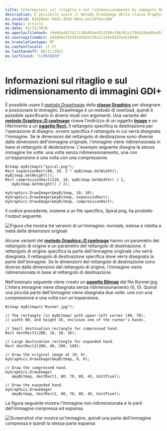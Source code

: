 ```yaml
---
title: Informazioni sul ritaglio e sul ridimensionamento di immagini GDI+
description: È possibile usare il metodo DrawImage della classe Graphics per disegnare e posizionare le immagini.
ms.assetid: 81d20adc-0481-4b1b-80aa-ae218fdecd84
ms.topic: article
ms.date: 05/31/2018
ms.openlocfilehash: c9e69adb7f817c36b955ed313290cf0b762c279b4296e06ad52aa6175ff2c467
ms.sourcegitcommit: e858bbe701567d4583c50a11326e42d7ea51804b
ms.translationtype: MT
ms.contentlocale: it-IT
ms.lasthandoff: 08/11/2021
ms.locfileid: "119036839"
---
```

# <a name="about-cropping-and-scaling-gdi-images"></a>Informazioni sul ritaglio e sul ridimensionamento di immagini GDI+

È possibile usare il [metodo DrawImage](/windows/win32/api/gdiplusgraphics/nf-gdiplusgraphics-graphics-drawimage(inimage_inconstrect_)) della [**classe Graphics**](/windows/win32/api/gdiplusgraphics/nl-gdiplusgraphics-graphics) per disegnare e posizionare le immagini. DrawImage è un metodo di overload, quindi è possibile specificarlo in diversi modi con argomenti. Una variante del [**metodo Graphics::D rawImage**](/windows/win32/api/gdiplusgraphics/nf-gdiplusgraphics-graphics-drawimage(inimage_inconstrect_)) riceve l'indirizzo di un oggetto [**Image**](/windows/win32/api/gdiplusheaders/nl-gdiplusheaders-image) e un riferimento a un [**oggetto Rect.**](/windows/win32/api/gdiplustypes/nl-gdiplustypes-rect) Il rettangolo specifica la destinazione per l'operazione di disegno. ovvero specifica il rettangolo in cui verrà disegnata l'immagine. Se le dimensioni del rettangolo di destinazione sono diverse dalle dimensioni dell'immagine originale, l'immagine viene ridimensionata in base al rettangolo di destinazione. L'esempio seguente disegna la stessa immagine tre volte: una volta senza ridimensionamento, una con un'espansione e una volta con una compressione.


```
Bitmap myBitmap(L"Spiral.png");
Rect expansionRect(80, 10, 2 * myBitmap.GetWidth(), myBitmap.GetHeight());
Rect compressionRect(210, 10, myBitmap.GetWidth() / 2, 
   myBitmap.GetHeight() / 2);

myGraphics.DrawImage(&myBitmap, 10, 10);
myGraphics.DrawImage(&myBitmap, expansionRect);
myGraphics.DrawImage(&myBitmap, compressionRect);
```



Il codice precedente, insieme a un file specifico, Spiral.png, ha prodotto l'output seguente.

![Figura che mostra tre versioni di un'immagine: normale, estesa e ridotta a metà delle dimensioni originali](images/aboutgdip03-art06.png)

Alcune varianti del [**metodo Graphics::D rawImage**](/windows/win32/api/gdiplusgraphics/nf-gdiplusgraphics-graphics-drawimage(inimage_inconstrect_)) hanno un parametro del rettangolo di origine e un parametro del rettangolo di destinazione. Il rettangolo di origine specifica la parte dell'immagine originale che verrà disegnata. Il rettangolo di destinazione specifica dove verrà disegnata la parte dell'immagine. Se le dimensioni del rettangolo di destinazione sono diverse dalle dimensioni del rettangolo di origine, l'immagine viene ridimensionata in base al rettangolo di destinazione.

Nell'esempio seguente viene creato un [**oggetto Bitmap**](/windows/win32/api/gdiplusheaders/nl-gdiplusheaders-bitmap) dal file Runner.jpg. L'intera immagine viene disegnata senza ridimensionamento (0, 0). Quindi una piccola parte dell'immagine viene disegnata due volte: una con una compressione e una volta con un'espansione.


```
Bitmap myBitmap(L"Runner.jpg"); 

// The rectangle (in myBitmap) with upper-left corner (80, 70), 
// width 80, and height 45, encloses one of the runner's hands.

// Small destination rectangle for compressed hand.
Rect destRect1(200, 10, 20, 16);

// Large destination rectangle for expanded hand.
Rect destRect2(200, 40, 200, 160);

// Draw the original image at (0, 0).
myGraphics.DrawImage(&myBitmap, 0, 0);

// Draw the compressed hand.
myGraphics.DrawImage(
   &myBitmap, destRect1, 80, 70, 80, 45, UnitPixel);

// Draw the expanded hand. 
myGraphics.DrawImage(
   &myBitmap, destRect2, 80, 70, 80, 45, UnitPixel);
```



La figura seguente mostra l'immagine non ridimensionata e le parti dell'immagine compressa ed espansa.

![Screenshot che mostra un'immagine, quindi una parte dell'immagine compressa e quindi la stessa parte espansa](images/aboutgdip03-art07.png)

 

 



